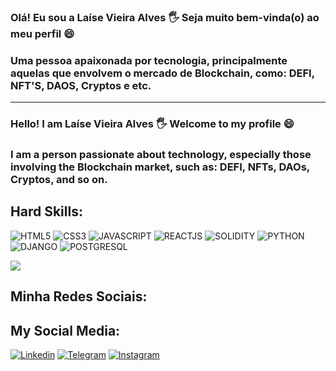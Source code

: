 ### Olá! Eu sou a Laíse Vieira Alves 🖐 Seja muito bem-vinda(o) ao meu perfil 😄 
 
### Uma pessoa apaixonada por tecnologia, principalmente aquelas que envolvem o mercado de Blockchain, como: DEFI, NFT'S, DAOS, Cryptos e etc. 
_______________________________________________________________________________________________________________________________________________
### Hello! I am Laíse Vieira Alves 🖐 Welcome to my profile 😄

### I am a person passionate about technology, especially those involving the Blockchain market, such as: DEFI, NFTs, DAOs, Cryptos, and so on.

## Hard Skills:

![HTML5](https://img.shields.io/badge/HTML5-E34F26?style=for-the-badge&logo=html5&logoColor=white) 
![CSS3](https://img.shields.io/badge/CSS3-1572B6?style=for-the-badge&logo=css3&logoColor=white) 
![JAVASCRIPT](https://img.shields.io/badge/JavaScript-323330?style=for-the-badge&logo=javascript&logoColor=F7DF1E) 
![REACTJS](https://img.shields.io/badge/-React.js-0D1117?style=for-the-badge&logo=react&labelColor=0D1117) 
![SOLIDITY](https://img.shields.io/badge/Ethereum-3C3C3D?style=for-the-badge&logo=Ethereum&logoColor=white)
![PYTHON](https://img.shields.io/badge/Python-14354C?style=for-the-badge&logo=python&logoColor=yellow)
![DJANGO](https://img.shields.io/badge/Django-092E20?style=for-the-badge&logo=django&logoColor=white)
![POSTGRESQL](https://img.shields.io/badge/PostgreSQL-316192?style=for-the-badge&logo=postgresql&logoColor=white)



<picture>
<source 
  srcset="https://github-readme-stats.vercel.app/api?username=laisevdev&show_icons=true&theme=aura"
  media="(prefers-color-scheme: dark)"
/>
<source
  srcset="https://github-readme-stats.vercel.app/api?username=anuraghazra&show_icons=true"
  media="(prefers-color-scheme: light), (prefers-color-scheme: no-preference)"
/>
<img src="https://github-readme-stats.vercel.app/api?username=anuraghazra&show_icons=true" />
</picture>

## Minha Redes Sociais:
## My Social Media:

[![Linkedin](https://img.shields.io/badge/LinkedIn-0077B5?style=for-the-badge&logo=linkedin&logoColor=white)](https://www.linkedin.com/in/laisevdev/)
[![Telegram](https://img.shields.io/badge/Telegram-2CA5E0?style=for-the-badge&logo=telegram&logoColor=white)](https://t.me/laisev)
[![Instagram](https://img.shields.io/badge/Instagram-E4405F?style=for-the-badge&logo=instagram&logoColor=white)](https://www.instagram.com/criptonoobr/)
